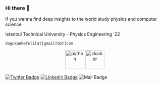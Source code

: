 ### Hi there 👋

If you wanna find deep insights to the world study physics and computer science  

Istanbul Technical University - Physics Engineering '22

`dogukankefeli[at]gmail[dot]com`



<p align="center">
 <img src="https://icongr.am/devicon/python-plain.svg?size=60&color=currentColor" alt="python" width="60" height="60"/>
 <img src="https://icongr.am/devicon/docker-plain-wordmark.svg?size=60&color=currentColor" alt="docker" width="60" height="60"/> 
</p>



[![Twitter Badge](https://img.shields.io/badge/-Twitter-000000?style=flat&labelColor=000000&logo=twitter&logoColor=white&link=https://twitter.com/elifmeseci)](https://twitter.com/dogukanburda)
[![Linkedin Badge](https://img.shields.io/badge/-LinkedIn-000000?style=flat&logo=Linkedin&logoColor=white&link=https://www.linkedin.com/in/elifmeseci/)](https://www.linkedin.com/in/dogukankefeli/)
![Mail Badge](https://img.shields.io/badge/mailto%3A-dogukankefeli%40gmail.com-black)
